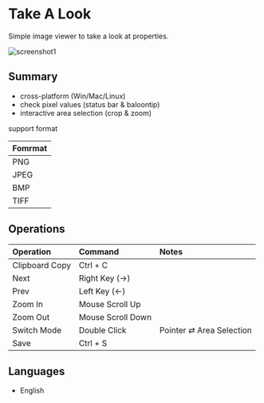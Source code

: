 Take A Look
==============

Simple image viewer to take a look at properties.

![screenshot1](https://gist.githubusercontent.com/rmiya56/151f55f41d01761d812efa16a71bfad7/raw/0c38797cb40dbb69a34d53b90bdd178e424cbf4f/screenshot1.png)


## Summary
 - cross-platform (Win/Mac/Linux)
 - check pixel values (status bar & baloontip)
 - interactive area selection (crop & zoom)

support format

|    Fomrmat     |
|:---------------|
| PNG            |
| JPEG           |
| BMP            |
| TIFF           |



## Operations
|    Operation   |      Command       | Notes                     |
|:---------------|:-------------------|:--------------------------|
| Clipboard Copy | Ctrl + C           |                           |
| Next           | Right Key (→)      |                           |
| Prev           | Left Key  (←)      |                           |
| Zoom In        | Mouse Scroll Up    |                           |
| Zoom Out       | Mouse Scroll Down  |                           |
| Switch Mode    | Double Click       | Pointer ⇄ Area Selection  |
| Save           | Ctrl + S           |                           |



## Languages
 - English

